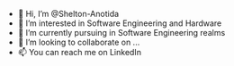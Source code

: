 - 👋 Hi, I’m @Shelton-Anotida
- 👀 I’m interested in Software Engineering and Hardware
- 🌱 I’m currently pursuing in Software Engineering realms
- 💞️ I’m looking to collaborate on ...
- 📫 You can reach me on LinkedIn

<!---
Shelton-Anotida/Shelton-Anotida is a ✨ special ✨ repository because its `README.md` (this file) appears on your GitHub profile.
You can click the Preview link to take a look at your changes.
--->
